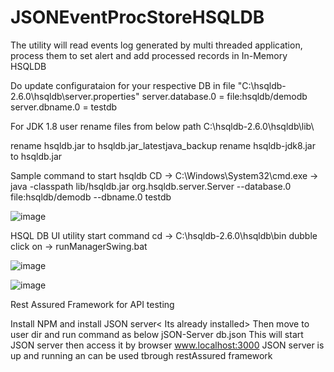 # JSONEventProcStoreHSQLDB
The utility will read events log generated by multi threaded application, process them to set alert and add processed records in In-Memory HSQLDB


Do update configurataion for your respective DB in file "C:\hsqldb-2.6.0\hsqldb\server.properties"
server.database.0 = file:hsqldb/demodb
server.dbname.0 = testdb

For JDK 1.8 user rename files from below path C:\hsqldb-2.6.0\hsqldb\lib\

rename hsqldb.jar to hsqldb.jar_latestjava_backup
rename hsqldb-jdk8.jar to hsqldb.jar


Sample command to start hsqldb
CD -> C:\Windows\System32\cmd.exe
-> java -classpath lib/hsqldb.jar org.hsqldb.server.Server --database.0 file:hsqldb/demodb --dbname.0 testdb

![image](https://user-images.githubusercontent.com/37682481/159159754-d07c0e8a-8c7b-4a17-abb2-6614d3481cbc.png)


HSQL DB UI utility start command 
cd -> C:\hsqldb-2.6.0\hsqldb\bin
dubble click on -> runManagerSwing.bat

![image](https://user-images.githubusercontent.com/37682481/159160008-3009e8b6-e463-4963-9d0e-2afa0ccc98d9.png)

![image](https://user-images.githubusercontent.com/37682481/159160038-8ccca98d-45a8-450c-8aa2-60d8373e6e65.png)


Rest Assured Framework for API testing 

Install NPM and install JSON server< Its already installed>
Then move to user dir and run command as below 
jSON-Server db.json
This will start JSON server then access it by browser www.localhost:3000
JSON server is up and running an can be used tbrough restAssured framework
